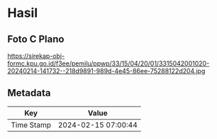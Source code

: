 # Hasil

## Foto C Plano

https://sirekap-obj-formc.kpu.go.id/f3ee/pemilu/ppwp/33/15/04/20/01/3315042001020-20240214-141732--218d9891-989d-4e45-86ee-75288122d204.jpg


## Metadata

| Key        | Value               |
| ---------- | ------------------- |
| Time Stamp | 2024-02-15 07:00:44 |



